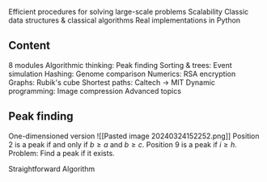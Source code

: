 Efficient procedures for solving large-scale problems
Scalability
Classic data structures & classical algorithms
Real implementations in Python

## Content
8 modules
Algorithmic thinking: Peak finding
Sorting & trees: Event simulation
Hashing: Genome comparison
Numerics: RSA encryption
Graphs: Rubik's cube
Shortest paths: Caltech $\rightarrow$ MIT
Dynamic programming: Image compression
Advanced topics

## Peak finding
One-dimensioned version
![[Pasted image 20240324152252.png]]
Position 2 is a peak if and only if $b \ge a$ and $b \ge c$.
Position 9 is a peak if $i \ge h$.
Problem: Find a peak if it exists.

Straightforward Algorithm

